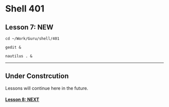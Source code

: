 # Shell 401
## Lesson 7: NEW

`cd ~/Work/Guru/shell/401`

`gedit &`

`nautilus . &`
___

## Under Constrcution
Lessons will continue here in the future.

#### [Lesson 8: NEXT](https://github.com/inkVerb/guru/blob/master/401-shell/Lesson-08.md)
